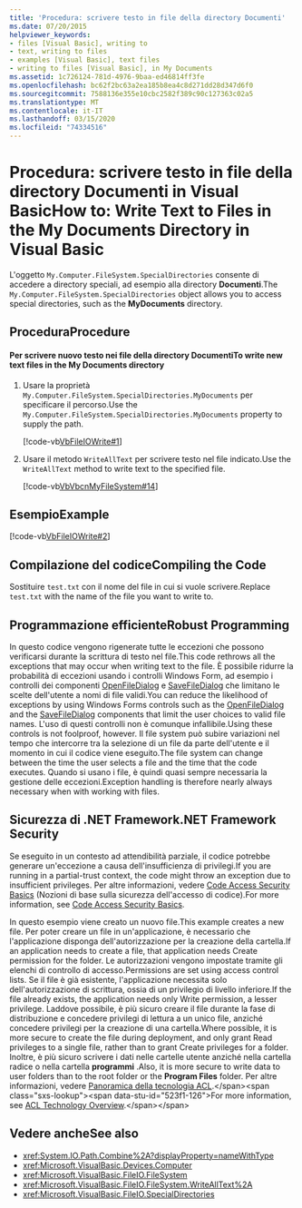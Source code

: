 ```yaml
---
title: 'Procedura: scrivere testo in file della directory Documenti'
ms.date: 07/20/2015
helpviewer_keywords:
- files [Visual Basic], writing to
- text, writing to files
- examples [Visual Basic], text files
- writing to files [Visual Basic], in My Documents
ms.assetid: 1c726124-781d-4976-9baa-ed46814ff3fe
ms.openlocfilehash: bc62f2bc63a2ea185b8ea4c8d271dd28d347d6f0
ms.sourcegitcommit: 7588136e355e10cbc2582f389c90c127363c02a5
ms.translationtype: MT
ms.contentlocale: it-IT
ms.lasthandoff: 03/15/2020
ms.locfileid: "74334516"
---
```

# <a name="how-to-write-text-to-files-in-the-my-documents-directory-in-visual-basic"></a><span data-ttu-id="523f1-102">Procedura: scrivere testo in file della directory Documenti in Visual Basic</span><span class="sxs-lookup"><span data-stu-id="523f1-102">How to: Write Text to Files in the My Documents Directory in Visual Basic</span></span>

<span data-ttu-id="523f1-103">L'oggetto `My.Computer.FileSystem.SpecialDirectories` consente di accedere a directory speciali, ad esempio alla directory **Documenti**.</span><span class="sxs-lookup"><span data-stu-id="523f1-103">The `My.Computer.FileSystem.SpecialDirectories` object allows you to access special directories, such as the **MyDocuments** directory.</span></span>  
  
## <a name="procedure"></a><span data-ttu-id="523f1-104">Procedura</span><span class="sxs-lookup"><span data-stu-id="523f1-104">Procedure</span></span>  
  
#### <a name="to-write-new-text-files-in-the-my-documents-directory"></a><span data-ttu-id="523f1-105">Per scrivere nuovo testo nei file della directory Documenti</span><span class="sxs-lookup"><span data-stu-id="523f1-105">To write new text files in the My Documents directory</span></span>  
  
1. <span data-ttu-id="523f1-106">Usare la proprietà `My.Computer.FileSystem.SpecialDirectories.MyDocuments` per specificare il percorso.</span><span class="sxs-lookup"><span data-stu-id="523f1-106">Use the `My.Computer.FileSystem.SpecialDirectories.MyDocuments` property to supply the path.</span></span>  
  
     [!code-vb[VbFileIOWrite#1](~/samples/snippets/visualbasic/VS_Snippets_VBCSharp/VbFileIOWrite/VB/Class1.vb#1)]  
  
2. <span data-ttu-id="523f1-107">Usare il metodo `WriteAllText` per scrivere testo nel file indicato.</span><span class="sxs-lookup"><span data-stu-id="523f1-107">Use the `WriteAllText` method to write text to the specified file.</span></span>  
  
     [!code-vb[VbVbcnMyFileSystem#14](~/samples/snippets/visualbasic/VS_Snippets_VBCSharp/VbVbcnMyFileSystem/VB/Class1.vb#14)]  
  
## <a name="example"></a><span data-ttu-id="523f1-108">Esempio</span><span class="sxs-lookup"><span data-stu-id="523f1-108">Example</span></span>  

 [!code-vb[VbFileIOWrite#2](~/samples/snippets/visualbasic/VS_Snippets_VBCSharp/VbFileIOWrite/VB/Class1.vb#2)]  
  
## <a name="compiling-the-code"></a><span data-ttu-id="523f1-109">Compilazione del codice</span><span class="sxs-lookup"><span data-stu-id="523f1-109">Compiling the Code</span></span>  

 <span data-ttu-id="523f1-110">Sostituire `test.txt` con il nome del file in cui si vuole scrivere.</span><span class="sxs-lookup"><span data-stu-id="523f1-110">Replace `test.txt` with the name of the file you want to write to.</span></span>  
  
## <a name="robust-programming"></a><span data-ttu-id="523f1-111">Programmazione efficiente</span><span class="sxs-lookup"><span data-stu-id="523f1-111">Robust Programming</span></span>  

 <span data-ttu-id="523f1-112">In questo codice vengono rigenerate tutte le eccezioni che possono verificarsi durante la scrittura di testo nel file.</span><span class="sxs-lookup"><span data-stu-id="523f1-112">This code rethrows all the exceptions that may occur when writing text to the file.</span></span> <span data-ttu-id="523f1-113">È possibile ridurre la probabilità di eccezioni usando i controlli Windows Form, ad esempio i controlli dei componenti [OpenFileDialog](../../../../framework/winforms/controls/openfiledialog-component-windows-forms.md) e [SaveFileDialog](../../../../framework/winforms/controls/savefiledialog-component-windows-forms.md) che limitano le scelte dell'utente a nomi di file validi.</span><span class="sxs-lookup"><span data-stu-id="523f1-113">You can reduce the likelihood of exceptions by using Windows Forms controls such as the [OpenFileDialog](../../../../framework/winforms/controls/openfiledialog-component-windows-forms.md) and the [SaveFileDialog](../../../../framework/winforms/controls/savefiledialog-component-windows-forms.md) components that limit the user choices to valid file names.</span></span> <span data-ttu-id="523f1-114">L'uso di questi controlli non è comunque infallibile.</span><span class="sxs-lookup"><span data-stu-id="523f1-114">Using these controls is not foolproof, however.</span></span> <span data-ttu-id="523f1-115">Il file system può subire variazioni nel tempo che intercorre tra la selezione di un file da parte dell'utente e il momento in cui il codice viene eseguito.</span><span class="sxs-lookup"><span data-stu-id="523f1-115">The file system can change between the time the user selects a file and the time that the code executes.</span></span> <span data-ttu-id="523f1-116">Quando si usano i file, è quindi quasi sempre necessaria la gestione delle eccezioni.</span><span class="sxs-lookup"><span data-stu-id="523f1-116">Exception handling is therefore nearly always necessary when with working with files.</span></span>  
  
## <a name="net-framework-security"></a><span data-ttu-id="523f1-117">Sicurezza di .NET Framework</span><span class="sxs-lookup"><span data-stu-id="523f1-117">.NET Framework Security</span></span>  

 <span data-ttu-id="523f1-118">Se eseguito in un contesto ad attendibilità parziale, il codice potrebbe generare un'eccezione a causa dell'insufficienza di privilegi.</span><span class="sxs-lookup"><span data-stu-id="523f1-118">If you are running in a partial-trust context, the code might throw an exception due to insufficient privileges.</span></span> <span data-ttu-id="523f1-119">Per altre informazioni, vedere [Code Access Security Basics](../../../../framework/misc/code-access-security-basics.md) (Nozioni di base sulla sicurezza dell'accesso di codice).</span><span class="sxs-lookup"><span data-stu-id="523f1-119">For more information, see [Code Access Security Basics](../../../../framework/misc/code-access-security-basics.md).</span></span>  
  
 <span data-ttu-id="523f1-120">In questo esempio viene creato un nuovo file.</span><span class="sxs-lookup"><span data-stu-id="523f1-120">This example creates a new file.</span></span> <span data-ttu-id="523f1-121">Per poter creare un file in un'applicazione, è necessario che l'applicazione disponga dell'autorizzazione per la creazione della cartella.</span><span class="sxs-lookup"><span data-stu-id="523f1-121">If an application needs to create a file, that application needs Create permission for the folder.</span></span> <span data-ttu-id="523f1-122">Le autorizzazioni vengono impostate tramite gli elenchi di controllo di accesso.</span><span class="sxs-lookup"><span data-stu-id="523f1-122">Permissions are set using access control lists.</span></span> <span data-ttu-id="523f1-123">Se il file è già esistente, l'applicazione necessita solo dell'autorizzazione di scrittura, ossia di un privilegio di livello inferiore.</span><span class="sxs-lookup"><span data-stu-id="523f1-123">If the file already exists, the application needs only Write permission, a lesser privilege.</span></span> <span data-ttu-id="523f1-124">Laddove possibile, è più sicuro creare il file durante la fase di distribuzione e concedere privilegi di lettura a un unico file, anziché concedere privilegi per la creazione di una cartella.</span><span class="sxs-lookup"><span data-stu-id="523f1-124">Where possible, it is more secure to create the file during deployment, and only grant Read privileges to a single file, rather than to grant Create privileges for a folder.</span></span> <span data-ttu-id="523f1-125">Inoltre, è più sicuro scrivere i dati nelle cartelle utente anziché nella cartella radice o nella cartella **programmi** .</span><span class="sxs-lookup"><span data-stu-id="523f1-125">Also, it is more secure to write data to user folders than to the root folder or the **Program Files** folder.</span></span> <span data-ttu-id="523f1-126">Per altre informazioni, vedere [Panoramica della tecnologia ACL](https://docs.microsoft.com/previous-versions/dotnet/netframework-4.0/ms229742(v=vs.100)).</span><span class="sxs-lookup"><span data-stu-id="523f1-126">For more information, see [ACL Technology Overview](https://docs.microsoft.com/previous-versions/dotnet/netframework-4.0/ms229742(v=vs.100)).</span></span>  
  
## <a name="see-also"></a><span data-ttu-id="523f1-127">Vedere anche</span><span class="sxs-lookup"><span data-stu-id="523f1-127">See also</span></span>

- <xref:System.IO.Path.Combine%2A?displayProperty=nameWithType>
- <xref:Microsoft.VisualBasic.Devices.Computer>
- <xref:Microsoft.VisualBasic.FileIO.FileSystem>
- <xref:Microsoft.VisualBasic.FileIO.FileSystem.WriteAllText%2A>
- <xref:Microsoft.VisualBasic.FileIO.SpecialDirectories>
